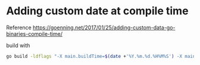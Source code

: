 # Adding custom date at compile time

Reference
https://goenning.net/2017/01/25/adding-custom-data-go-binaries-compile-time/

build with
```bash
go build -ldflags "-X main.buildTime=$(date +'%Y.%m.%d.%H%M%S') -X main.commitHash=$(git rev-parse HEAD) -X main.version=$(git describe --tags --always --dirty)"
```